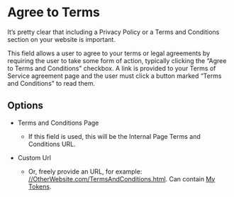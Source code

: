 # Agree to Terms

It’s pretty clear that including a Privacy Policy or a Terms and Conditions section on your website is important.

This field allows a user to agree to your terms or legal agreements by requiring the user to take some form of action, typically clicking the “Agree to Terms and Conditions” checkbox. A link is provided to your Terms of Service agreement page and the user must click a button marked “Terms and Conditions” to read them.

## Options

* Terms and Conditions Page

  * If this field is used, this will be the Internal Page Terms and Conditions URL.

* Custom Url

  * Or, freely provide an URL, for example: [//OtherWebsite.com/TermsAndConditions.html](//OtherWebsite.com/TermsAndConditions.html). Can contain [My Tokens](/my-tokens/index.html).



